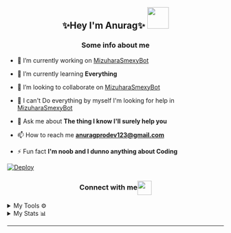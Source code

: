  ### <h2 align="center"><b>✨Hey I'm Anurag✨</b></h9> <img src="https://telegra.ph/file/0e717bfcc3462d6adcf1d.gif" width="50px">
<h3 align="center">Some info about me</h3>

- 🔭 I’m currently working on [MizuharaSmexyBot](https://github.com/AnuragSharma080/MizuharaSmexyBot)

- 🌱 I’m currently learning **Everything**

- 👯 I’m looking to collaborate on [MizuharaSmexyBot](https://github.com/AnuragSharma080/MizuharaSmexyBot)

- 🤝 I can't Do everything by myself I'm looking for help in [MizuharaSmexyBot](https://github.com/AnuragSharma080/MizuharaSmexyBot)

- 💬 Ask me about **The thing I know I'll surely help you**

- 📫 How to reach me **anuragprodev123@gmail.com**

- ⚡ Fun fact **I'm noob and I dunno anything about Coding**



[![Deploy](https://telegra.ph/file/de60e39e2cde10d527410.jpg)](https://t.me/pain_to_this_world)

<div align="center">
  <h3 align="center">Connect with me<img align="center" src="https://github.com/AnuragSharma080/AnuragSharma080/blob/master/Assets/Handshake.gif" height="33px" /></h3> 
</div>

<details>
  <summary>My Tools ⚙️</summary>
  <p align='middle'>
    <code><a href="https://git-scm.com/" target="_blank"> <img width="20%"   src="https://www.vectorlogo.zone/logos/git-scm/git-scm-ar21.svg"> </a></code>
    <code><a href="https://www.python.org/" target="_blank"> <img width="20%"   src="https://www.vectorlogo.zone/logos/python/python-ar21.svg"> </a></code>
    <code><a href="https://heroku.com/" target="_blank"> <img width="20%"   src="https://www.vectorlogo.zone/logos/heroku/heroku-ar21.svg"> </a></code>
    <br />
    <code><a href="https://www.mysql.com/" target="_blank"> <img width="20%"  src="https://www.vectorlogo.zone/logos/mysql/mysql-ar21.svg"> </a></code>
    <code><a href="https://redis.io/" target="_blank"> <img width="20%"  src="https://www.vectorlogo.zone/logos/redis/redis-ar21.svg"> </a></code>
    <code><a href="https://firebase.google.com/" target="_blank"> <img width="20%"  src="https://www.vectorlogo.zone/logos/firebase/firebase-ar21.svg"> </a></code>
    <br />
    <code><a href="https://www.mongodb.com/" target="_blank"> <img width="20%"  src="https://www.vectorlogo.zone/logos/mongodb/mongodb-ar21.svg"> </a></code>
    <code><a href="https://github.com/" target="_blank"> <img width="20%"  src="https://www.vectorlogo.zone/logos/github/github-ar21.svg"> </a></code>
    <code><a href="https://gitlab.com/" target="_blank"> <img width="20%"  src="https://www.vectorlogo.zone/logos/gitlab/gitlab-ar21.svg"> </a></code>
    <br />
    <code><a href="https://telegram.org/" target="_white"> <img width="20%"  src="https://www.vectorlogo.zone/logos/telegram/telegram-ar21.svg"> </a></code>
    <br>
      </p>  
 <a href="https://www.instagram.com/pain_to_this_world_/" target="white">
  <img align="center" alt="Sithum batrow's Instagram" width="30px" src="https://www.vectorlogo.zone/logos/instagram/instagram-icon.svg" /> &nbsp; &nbsp;
 </a>
 
</details>

<details>
<summary>My Stats 📊</summary><p align='middle'>
  <img src='https://github-readme-stats.vercel.app/api?username=AnuragSharma080&show_icons=true&theme=midnight-purple' width='500"'></p>
  <p align='middle'><img src='https://github-readme-streak-stats.herokuapp.com/?user=AnuragSharma080&theme=midnight-purple&show_icon=true' width='500"'></p> <p
  align='middle'><img src='https://komarev.com/ghpvc/?username=AnuragSharma080&label=My%20Profile%20Views&color=blueviolet&style=plastic' width='175"'></p>
</details>

---
